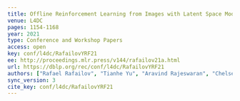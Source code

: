 ```yaml
---
title: Offline Reinforcement Learning from Images with Latent Space Models.
venue: L4DC
pages: 1154-1168
year: 2021
type: Conference and Workshop Papers
access: open
key: conf/l4dc/RafailovYRF21
ee: http://proceedings.mlr.press/v144/rafailov21a.html
url: https://dblp.org/rec/conf/l4dc/RafailovYRF21
authors: ["Rafael Rafailov", "Tianhe Yu", "Aravind Rajeswaran", "Chelsea Finn"]
sync_version: 3
cite_key: conf/l4dc/RafailovYRF21
---
```

